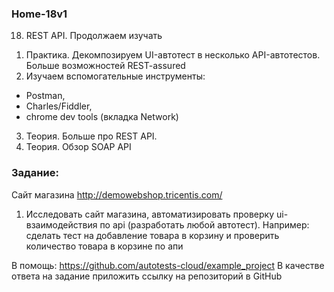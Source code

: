 ### Home-18v1
18. REST API. Продолжаем изучать
1) Практика. Декомпозируем UI-автотест в несколько API-автотестов.
Больше возможностей REST-assured
2) Изучаем вспомогательные инструменты:
- Postman,
- Charles/Fiddler,
- chrome dev tools (вкладка Network)
3) Теория. Больше про REST API.
4) Теория. Обзор SOAP API
###  Задание:
Сайт магазина http://demowebshop.tricentis.com/

1. Исследовать сайт магазина, автоматизировать проверку ui-взаимодействия по api (разработать любой автотест). Например: сделать тест на добавление товара в корзину и проверить количество товара в корзине по апи

В помощь: https://github.com/autotests-cloud/example_project
В качестве ответа на задание приложить ссылку на репозиторий в GitHub
